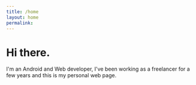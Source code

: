 ```yaml
---
title: /home
layout: home
permalink: 
---
```


# Hi there.
I'm an Android and Web developer, I've been working as a freelancer for a few years and this is my personal web page.
